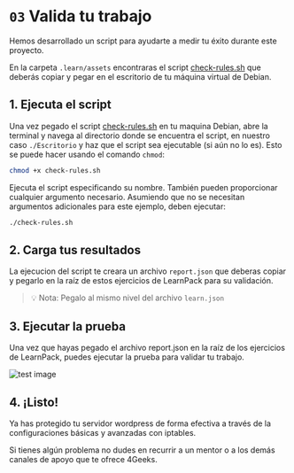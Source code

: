 # `03` Valida tu trabajo

Hemos desarrollado un script para ayudarte a medir tu éxito durante este proyecto.

En la carpeta `.learn/assets` encontraras el script [check-rules.sh](https://github.com/breatheco-de/configuring-firewall-and-acl-exercise-tutorial/blob/main/.learn/assets/check-rules.sh) que deberás copiar y pegar en el escritorio de tu máquina virtual de Debian.


## 1. Ejecuta el script

Una vez pegado el script [check-rules.sh](https://github.com/breatheco-de/configuring-firewall-and-acl-exercise-tutorial/blob/main/.learn/assets/check-rules.sh) en tu maquina Debian, abre la terminal y navega al directorio donde se encuentra el script, en nuestro caso `./Escritorio` y haz que el script sea ejecutable (si aún no lo es). Esto se puede hacer usando el comando `chmod`:

```sh
chmod +x check-rules.sh
```

Ejecuta el script especificando su nombre. También pueden proporcionar cualquier argumento necesario. Asumiendo que no se necesitan argumentos adicionales para este ejemplo, deben ejecutar:

```sh
./check-rules.sh
```

## 2. Carga tus resultados

La ejecucion del script te creara un archivo `report.json` que deberas copiar y pegarlo en la raíz de estos ejercicios de LearnPack para su validación.

> 💡 Nota: Pegalo al mismo nivel del archivo `learn.json`


## 3. Ejecutar la prueba

Una vez que hayas pegado el archivo report.json en la raíz de los ejercicios de LearnPack, puedes ejecutar la prueba para validar tu trabajo.

![test image](https://raw.githubusercontent.com/breatheco-de/configuring-firewall-and-acl-exercise-tutorial/main/.learn/assets/script-test.png)

## 4. ¡Listo!

Ya has protegido tu servidor wordpress de forma efectiva a través de la configuraciones básicas y avanzadas con iptables.

Si tienes algún problema no dudes en recurrir a un mentor o a los demás canales de apoyo que te ofrece 4Geeks.